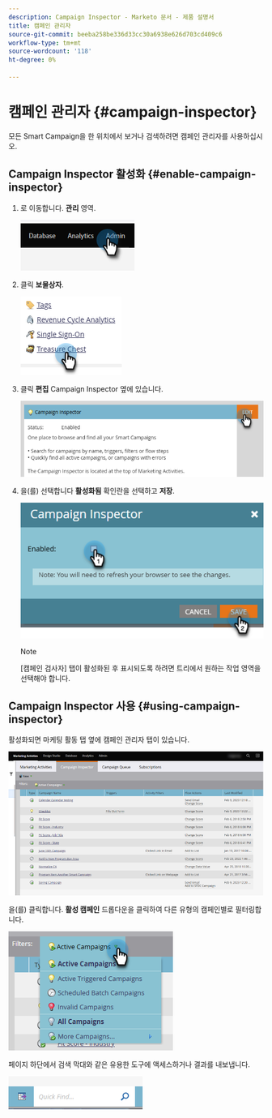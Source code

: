 ```yaml
---
description: Campaign Inspector - Marketo 문서 - 제품 설명서
title: 캠페인 관리자
source-git-commit: beeba258be336d33cc30a6938e626d703cd409c6
workflow-type: tm+mt
source-wordcount: '118'
ht-degree: 0%

---
```


# 캠페인 관리자 {#campaign-inspector}

모든 Smart Campaign을 한 위치에서 보거나 검색하려면 캠페인 관리자를 사용하십시오.

## Campaign Inspector 활성화 {#enable-campaign-inspector}

1. 로 이동합니다. **관리** 영역.

   ![](assets/campaign-inspector-1.png)

1. 클릭 **보물상자**.

   ![](assets/campaign-inspector-2.png)

1. 클릭 **편집** Campaign Inspector 옆에 있습니다.

   ![](assets/campaign-inspector-3.png)

1. 을(를) 선택합니다 **활성화됨** 확인란을 선택하고 **저장**.

   ![](assets/campaign-inspector-4.png)

   >[!NOTE]
   >
   >[캠페인 검사자] 탭이 활성화된 후 표시되도록 하려면 트리에서 원하는 작업 영역을 선택해야 합니다.

## Campaign Inspector 사용 {#using-campaign-inspector}

활성화되면 마케팅 활동 탭 옆에 캠페인 관리자 탭이 있습니다.

![](assets/campaign-inspector-5.png)

을(를) 클릭합니다. **활성 캠페인** 드롭다운을 클릭하여 다른 유형의 캠페인별로 필터링합니다.

![](assets/campaign-inspector-6.png)

페이지 하단에서 검색 막대와 같은 유용한 도구에 액세스하거나 결과를 내보냅니다.

![](assets/campaign-inspector-7.png)
